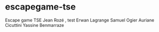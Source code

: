 # escapegame-tse
Escape game TSE
Jean Rozé , test
Erwan Lagrange
Samuel Ogier
Auriane Cicuttini
Yassine Benmarraze

